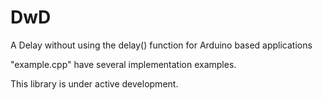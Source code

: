 # DwD

A Delay without using the delay() function for Arduino based applications

"example.cpp" have several implementation examples.

This library is under active development.
